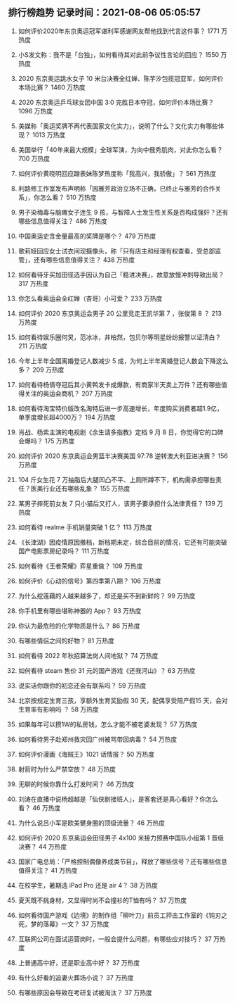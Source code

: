 
## 排行榜趋势 记录时间：2021-08-06 05:05:57
  
  1. 如何评价2020年东京奥运冠军谌利军感谢网友帮他找到代言这件事？ 1771 万热度
    
  2. 小S发文称：我不是「台独」，如何看待其对此前争议性言论的回应？ 1550 万热度
    
  3. 2020 东京奥运跳水女子 10 米台决赛全红婵、陈芋汐包揽冠亚军，如何评价本场比赛？ 1460 万热度
    
  4. 2020 东京奥运乒乓球女团中国 3:0 完胜日本夺冠，如何评价本场比赛？ 1096 万热度
    
  5. 美媒称「奥运奖牌不再代表国家文化实力」，说明了什么？文化实力有哪些体现？ 1013 万热度
    
  6. 美国举行「40年来最大规模」全球军演，为向中俄秀肌肉，对此你怎么看？ 700 万热度
    
  7. 如何评价黄晓明回应蹭表妹陈梦热度称「我高兴，我骄傲」？ 561 万热度
    
  8. 利路修工作室发布声明称「因雅芳政治立场不正确，已终止与雅芳的合作关系」，你怎么看？ 510 万热度
    
  9. 男子染梅毒与脑瘫女子连生 9 孩，与智障人士发生性关系是否构成强奸？还有哪些信息值得关注？ 486 万热度
    
  10. 中国奥运史含金量最高的奖牌是哪个？ 479 万热度
    
  11. 歌莉娅回应女士试衣间现摄像头，称「只有店主和经理有权查看，受总部监管」，还有哪些信息值得关注？ 438 万热度
    
  12. 如何看待牙买加田径选手因认为自己「稳进决赛」，故意放慢冲刺导致出局？ 317 万热度
    
  13. 你怎么看奥运会全红婵（杏哥）小可爱？ 233 万热度
    
  14. 如何评价 2020 东京奥运会男子 20 公里竞走王凯华第 7 ，张俊第 8 ？ 213 万热度
    
  15. 如何看待娱乐圈何炅，范冰冰，井柏然，包贝尔等明星纷纷报警以证清白？ 211 万热度
    
  16. 今年上半年全国离婚登记人数减少 5 成，为何上半年离婚登记人数会下降这么多？ 209 万热度
    
  17. 如何看待杨倩夺冠后其小黄鸭发卡成爆款，有商家半天卖上万件？还有哪些值得关注的奥运会商机？ 207 万热度
    
  18. 如何看待淘宝特价版改名淘特后进一步高速增长，年度购买消费者超1.9亿，单季度增长超4000万？ 194 万热度
    
  19. 肖战、杨紫主演的电视剧《余生请多指教》定档 9 月 8 日，你觉得它的口碑会爆吗？ 175 万热度
    
  20. 如何评价 2020 东京奥运会男篮半决赛美国 97:78 逆转澳大利亚进决赛？ 156 万热度
    
  21. 104 斤女生花 7 万抽脂后大腿凹凸不平、上厕所蹲不下，机构需承担哪些责任？医美行业还有哪些乱象？ 155 万热度
    
  22. 某男子摔死前女友 7 只小猫后又打人，该男子要承担什么法律责任？ 139 万热度
    
  23. 如何看待 realme 手机销量突破 1 亿？ 113 万热度
    
  24. 《长津湖》因疫情原因撤档，新档期未定，综合目前的情况，它还有可能突破国产电影票房纪录吗？ 111 万热度
    
  25. 如何看待《王者荣耀》弈星重做？ 109 万热度
    
  26. 如何评价《心动的信号》第四季第八期？ 106 万热度
    
  27. 为什么挖莲藕的人越来越多了，却还是买不到新鲜的？ 99 万热度
    
  28. 你手机里有哪些堪称神器的 App？ 93 万热度
    
  29. 你认为最危险的化学物质是什么？ 86 万热度
    
  30. 有哪些情侣之间的好物？ 81 万热度
    
  31. 如何看待 2022 年秋招算法岗人间地狱？ 74 万热度
    
  32. 如何看待 steam 售价 31 元的国产游戏《还我河山》？ 63 万热度
    
  33. 说实话你跟你的初恋还会有联系吗？ 59 万热度
    
  34. 北京按规定生育三孩，享额外生育奖励假 30 天，配偶享受陪产假15 天，会对生育率有影响吗 ？ 58 万热度
    
  35. 如果每年可以攒1W的私房钱，怎么才能不被老婆发现？ 57 万热度
    
  36. 如何看待男子赴郑州救灾回广州被骂带回病毒？ 54 万热度
    
  37. 如何评价漫画《海贼王》1021 话情报？ 50 万热度
    
  38. 射箭时为什么严禁空放？ 48 万热度
    
  39. 无聊的时候你靠什么打发时间？ 46 万热度
    
  40. 刘涛在直播中说杨超越是「仙侠剧接班人」，是客套还是真心看好？你怎么看？ 46 万热度
    
  41. 为什么说吕小军是欧美健身圈的顶级流量？ 46 万热度
    
  42. 如何评价 2020 东京奥运会田径男子 4x100 米接力预赛中国队小组第 1 晋级决赛？ 44 万热度
    
  43. 国家广电总局：「严格控制偶像养成类节目」，释放了哪些信号？还有哪些信息值得关注？ 41 万热度
    
  44. 在校学生，暑期选 iPad Pro 还是 air 4？ 38 万热度
    
  45. 夏天既不挑身材，又显得时尚不会撞衫的T恤有吗？ 37 万热度
    
  46. 如何看待国产游戏《边境》的制作组「柳叶刀」前员工抨击工作室的《钝刃之死，梦的落幕》一文？ 37 万热度
    
  47. 互联网公司在面试运营岗时，一般会提什么问题，有哪些应对技巧？ 37 万热度
    
  48. 上普通高中好，还是职业高中好？ 37 万热度
    
  49. 有什么好看的追妻火葬场小说？ 37 万热度
    
  50. 有哪些原因会导致在考研复试被淘汰？ 37 万热度
    